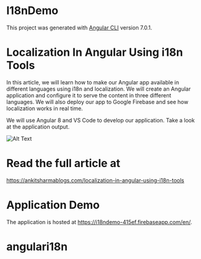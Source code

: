 # I18nDemo

This project was generated with [Angular CLI](https://github.com/angular/angular-cli) version 7.0.1.

# Localization In Angular Using i18n Tools
In this article, we will learn how to make our Angular app available in different languages using i18n and localization. We will create an Angular application and configure it to serve the content in three different languages. We will also deploy our app to Google Firebase and see how localization works in real time.

We will use Angular 8 and VS Code to develop our application. Take a look at the application output.

![Alt Text](https://i2.wp.com/ankitsharmablogs.com/wp-content/uploads/2019/01/i18n.gif)


# Read the full article at

https://ankitsharmablogs.com/localization-in-angular-using-i18n-tools

# Application Demo
The application is hosted at https://i18ndemo-415ef.firebaseapp.com/en/. 
# angulari18n
